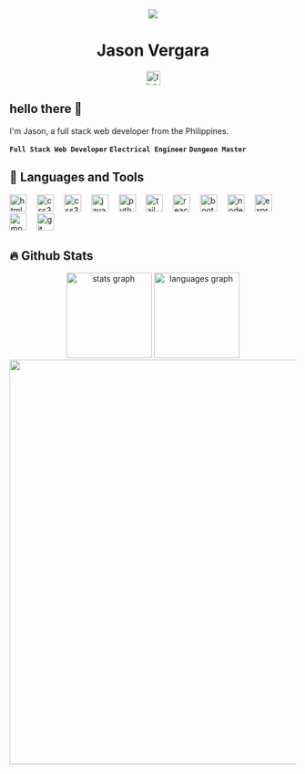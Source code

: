 <div align="center">
  <img src="https://i.imgur.com/uCOa8Hy.png" />
</div>

<h1 align="center">Jason Vergara</h1>

<div align="center">
  <a href="https://linkedin.com/in/edilberto-jr-vergara-188730310"><img src="https://img.shields.io/static/v1?message=LinkedIn&logo=linkedin&label=&color=0077B5&logoColor=white&labelColor=&style=for-the-badge" height="25" alt="linkedin logo"  /></a>          
</div>

## hello there 👋

I'm Jason, a full stack web developer from the Philippines.

**`Full Stack Web Developer`** **`Electrical Engineer`** **`Dungeon Master`**

## :toolbox: Languages and Tools

<div align="left">
  <img width="30px" src="https://cdn.jsdelivr.net/gh/devicons/devicon@latest/icons/html5/html5-original.svg" alt="html5 logo" />
  <img width="10" />
  <img width="30px" src="https://cdn.jsdelivr.net/gh/devicons/devicon@latest/icons/css3/css3-original.svg" alt="css3 logo" />
  <img width="10" />
  <img width="30px" src="https://cdn.jsdelivr.net/gh/devicons/devicon@latest/icons/javascript/javascript-original.svg" alt="css3 logo" />
  <img width="10" />
  <img width="30px" src="https://cdn.jsdelivr.net/gh/devicons/devicon@latest/icons/java/java-original.svg" alt="java logo" />
  <img width="10" />
  <img width="30px" src="https://cdn.jsdelivr.net/gh/devicons/devicon@latest/icons/python/python-original.svg" alt="python logo" />
  <img width="10" />
  <img width="30px" src="https://cdn.jsdelivr.net/gh/devicons/devicon@latest/icons/tailwindcss/tailwindcss-original.svg" alt="tailwindcss logo" />
  <img width="10" />
  <img width="30px" src="https://cdn.jsdelivr.net/gh/devicons/devicon@latest/icons/react/react-original.svg" alt="react js logo" />
  <img width="10" />
  <img width="30px" src="https://cdn.jsdelivr.net/gh/devicons/devicon@latest/icons/bootstrap/bootstrap-original.svg" alt="bootstrap logo" />
  <img width="10" />
  <img width="30px" src="https://cdn.jsdelivr.net/gh/devicons/devicon@latest/icons/nodejs/nodejs-original.svg" alt="node js logo" />
  <img width="10" />
  <img width="30px" src="https://cdn.jsdelivr.net/gh/devicons/devicon@latest/icons/express/express-original.svg" alt="express js logo" />
  <img width="10" />
  <img width="30px" src="https://cdn.jsdelivr.net/gh/devicons/devicon@latest/icons/mongodb/mongodb-original.svg" alt="mongodb logo" />
  <img width="10" />
  <img width="30px" src="https://cdn.jsdelivr.net/gh/devicons/devicon@latest/icons/git/git-original.svg" alt="git logo" />
</div>

## :fire: Github Stats

<div align="center">
  <img src="https://github-readme-stats.vercel.app/api?username=jasonravager&hide_title=false&hide_rank=false&show_icons=true&include_all_commits=true&count_private=true&disable_animations=false&theme=great-gatsby&locale=en&hide_border=true" height="150" alt="stats graph"  />
  <img src="https://github-readme-stats.vercel.app/api/top-langs?username=jasonravager&locale=en&hide_title=false&layout=compact&card_width=320&langs_count=5&theme=great-gatsby&hide_border=true" height="150" alt="languages graph"  />
</div>
<div align="center">
  <img src="https://github-readme-streak-stats.herokuapp.com/?user=jasonravager&theme=great-gatsby&hide_border=true" width="710" />
</div>
